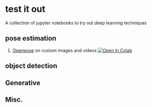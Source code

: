 # test it out
A collection of jupyter notebooks to try out deep learning techniques 

## pose estimation
1. [Openpose](https://github.com/CMU-Perceptual-Computing-Lab/openpose) on custom images and videos [![Open In Colab](https://colab.research.google.com/assets/colab-badge.svg)](https://colab.research.google.com/drive/1Gek5lSMC84lKS2HYkv4go7Aiy1U2Muf4#scrollTo=U_Xryl43Roqe)

## object detection

## Generative

## Misc.
